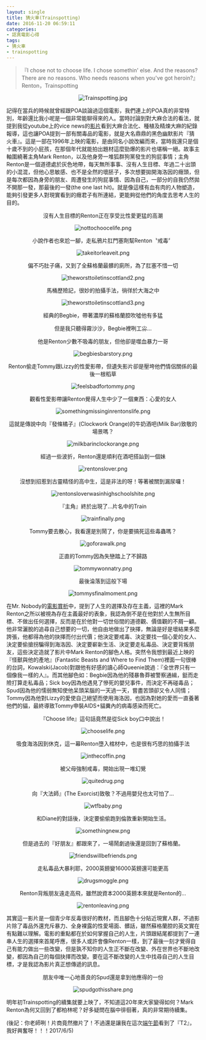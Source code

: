 ```yaml
---
layout: single
title: 猜火車(Trainspotting)
date: 2016-11-20 06:59:11
categories:
- 認真電影心得
tags:
- 猜火車
- trainspotting
---
```


>『I chose not to choose life. I chose somethin' else. And the reasons? There are no reasons. Who needs reasons when you've got heroin?』 Renton，Trainspotting

<p style="text-align:center"><img alt="Trainspotting.jpg" src="https://pic.pimg.tw/kwbuster/1479625048-4147858758_n.jpg?v=1479625065" title="Trainspotting.jpg"></p>

記得在當兵的時候就曾經跟POA談論過這個電影，我們連上的POA真的非常特別，年齡還比我小呢是一個非常能聊得來的人。當時討論到對大麻合法的看法，就提到我從youtube上的vice news的<a href="https://www.youtube.com/watch?v=GhTYI3DeNgA&amp;t=2165s">影片</a>看到大麻合法化、種植及精煉大麻的紀錄報導，這也讓POA提到一部有關毒品的電影，就是大名鼎鼎的黑色幽默影片『猜火車』。這是一部在1996年上映的電影，是由同名小說改編而來，當時我還只是個十歲不到的小屁孩，在那個年代就能拍出題材這麼勁爆的影片也堪稱一絕。故事主軸圍繞著主角Mark Renton，以及他身旁一堆狐群狗黨發生的狗屁事情；主角Renton是一個道德處於灰色地帶，每天無所事事、沒有人生目標、年過二十出頭的小混混，但他心思敏感、也不是全然的壞胚子，多次想要拋開海洛因的癮頭，但是每次都因為身旁的朋友、周遭發生的狗屁事情、因為自己，一部分的自我仍然拋不開那一發，那最後的一發(the one last hit)。就是像這樣有血有肉的人物塑造，能夠引發更多人對現實看到的癮君子有所連結，更能夠從他們的角度去思考人生的目的。

<p style="text-align: center;">沒有人生目標的Renton正在享受比性愛更猛的高潮</p>

<p style="text-align:center"><img alt="nottochoocelife.png" src="https://pic.pimg.tw/kwbuster/1479625027-2531131077_n.png" title="nottochoocelife.png"></p>

<p style="text-align: center;">小說作者也來尬一腳，走私鴉片肛門塞劑幫Renton〝戒毒〞</p>

<p style="text-align:center"><img alt="takeitorleaveit.png" src="https://pic.pimg.tw/kwbuster/1479625036-990728894_n.png" title="takeitorleaveit.png"></p>

<p style="text-align: center;">偏不巧肚子痛，又到了全蘇格蘭最髒的廁所，為了肛塞不惜一切</p>

<p style="text-align:center"><img alt="theworsttoiletinscottland2.png" src="https://pic.pimg.tw/kwbuster/1479625038-2599857430_n.png" title="theworsttoiletinscottland2.png"></p>

<p style="text-align: center;">馬桶歷險記，很妙的拍攝手法，徜徉於大海之中</p>

<p style="text-align:center"><img alt="theworsttoiletinscottland3.png" src="https://pic.pimg.tw/kwbuster/1479625040-3333057174_n.png" title="theworsttoiletinscottland3.png"></p>

<p style="text-align: center;">經典的Begbie，帶著濃厚的蘇格蘭腔吹噓他有多猛</p>

<p style="text-align: center;">但是我只聽得霧沙沙，Begbie裡咧工尛...</p>

<p style="text-align: center;">他是Renton少數不吸毒的朋友，但他卻是噬血暴力一哥</p>

<p style="text-align:center"><img alt="begbiesbarstory.png" src="https://pic.pimg.tw/kwbuster/1479625021-3238839435_n.png" title="begbiesbarstory.png"></p>

<p style="text-align: center;">Renton偷走Tommy跟Lizzy的性愛影帶，但遺失影片卻是壓垮他們情侶關係的最後一根稻草</p>

<p style="text-align:center"><img alt="feelsbadfortommy.png" src="https://pic.pimg.tw/kwbuster/1479625021-4123207327_n.png" title="feelsbadfortommy.png"></p>

<p style="text-align: center;">觀看性愛影帶讓Renton覺得人生中少了一個東西：心愛的女人</p>

<p style="text-align:center"><img alt="somethingmissinginrentonslife.png" src="https://pic.pimg.tw/kwbuster/1479625032-2661325439_n.png" title="somethingmissinginrentonslife.png"></p>

<p style="text-align: center;">這就是傳說中向『發條橘子』(Clockwork Orange)的牛奶酒吧(Milk Bar)致敬的場景嗎？</p>

<p style="text-align:center"><img alt="milkbarinclockorange.png" src="https://pic.pimg.tw/kwbuster/1479625026-3737109895_n.png" title="milkbarinclockorange.png"></p>

<p style="text-align: center;">經過一些波折，Renton還是順利在酒吧搭訕到一個妹</p>

<p style="text-align:center"><img alt="rentonslover.png" src="https://pic.pimg.tw/kwbuster/1479625029-2308838221_n.png" title="rentonslover.png"></p>

<p style="text-align: center;">沒想到招惹到古靈精怪的高中生，這是非法的呀！等著被關到漏尿囉！</p>

<p style="text-align:center"><img alt="rentonsloverwasinhighschoolshite.png" src="https://pic.pimg.tw/kwbuster/1479625031-2482940428_n.png" title="rentonsloverwasinhighschoolshite.png"></p>

<p style="text-align: center;">『主角』終於出現了...片名中的Train</p>

<p style="text-align:center"><img alt="trainfinally.png" src="https://pic.pimg.tw/kwbuster/1479625049-2598420941_n.png" title="trainfinally.png"></p>

<p style="text-align: center;">Tommy要去散心，我看還是別鬧了，你是要搞死這些毒蟲嗎？</p>

<p style="text-align:center"><img alt="goforawalk.png" src="https://pic.pimg.tw/kwbuster/1479625022-3078445874_n.png" title="goforawalk.png"></p>

<p style="text-align: center;">正直的Tommy因為失戀踏上了不歸路</p>

<p style="text-align:center"><img alt="tommywonnatry.png" src="https://pic.pimg.tw/kwbuster/1479625044-1771569863_n.png" title="tommywonnatry.png"></p>

<p style="text-align: center;">最後淪落到這般下場</p>

<p style="text-align:center"><img alt="tommysfinalmoment.png" src="https://pic.pimg.tw/kwbuster/1479625043-238761814_n.png" title="tommysfinalmoment.png"></p>

在Mr. Nobody的<a href="http://kwbuster.pixnet.net/blog/post/263239762-%5B%E9%9B%BB%E5%BD%B1%E5%BF%83%E5%BE%97%5D%E5%80%92%E5%B8%B6%E4%BA%BA%E7%94%9F(Mr.%20Nobody)">電影賞析</a>中，提到了人生的選擇及存在主義，這裡的Mark Renton之所以被視為存在主義最好的表象，我認為倒不是在他對於人生無所目標、不做出任何選擇，反而是在於他對一切世俗間的道德觀、價值觀的不屑一顧。他非常灑脫的追尋自己想要的一切，他自由地做出了抉擇，無論是好是壞結果多麼誇張，他都得為他的抉擇而付出代價；他決定要戒毒、決定要找一個心愛的女人、決定要偷搶拐騙得到海洛因、決定要嶄新生活、決定要走私毒品、決定要背叛朋友，這些決定造就了影片中Mark Renton的腳色人格。突然令我想到最近上映的『怪獸與他的產地』(Fantastic Beasts and Where to Find Them)裡面一句很棒的台詞，Kowalski(Jacob)對跟他有好感的讀心師Queenie說過：『全世界只有一個像我一樣的人』。而其他腳色如：Begbie因為他的殘暴魯莽被警察通緝，鋌而走險打算走私毒品；Sick boy因為他遇見了慘死的嬰兒事件，而決定不再碰毒品；Spud因為他的懦弱無知使他呆頭呆腦的一天過一天，嘗盡苦頭卻又令人同情；Tommy因為他對Lizzy的愛使自己絕望而使用海洛因，也因為對她的愛而一直養著他們的貓，最終導致Tommy申裝AIDS+貓糞內的病毒感染而死亡。

<p style="text-align: center;">『Choose life』這句話竟然是從Sick boy口中說出！</p>

<p style="text-align:center"><img alt="chooselife.png" src="https://pic.pimg.tw/kwbuster/1479625020-3114349785_n.png" title="chooselife.png"></p>

<p style="text-align: center;">吸食海洛因到休克，這一幕Renton墮入棺材中，也是很有巧思的拍攝手法</p>

<p style="text-align:center"><img alt="inthecoffin.png" src="https://pic.pimg.tw/kwbuster/1479625026-1937871205_n.png" title="inthecoffin.png"></p>

<p style="text-align: center;">被父母強制戒毒，開始出現一堆幻覺</p>

<p style="text-align:center"><img alt="quitedrug.png" src="https://pic.pimg.tw/kwbuster/1479625027-3036224000_n.png" title="quitedrug.png"></p>

<p style="text-align: center;">向『大法師』(The Exorcist)致敬？不過用嬰兒也太可怕了...</p>

<p style="text-align:center"><img alt="wtfbaby.png" src="https://pic.pimg.tw/kwbuster/1479625050-2912616023_n.png" title="wtfbaby.png"></p>

<p style="text-align: center;">和Diane的對話後，決定要偷偷跑到倫敦重新開始生活。</p>

<p style="text-align:center"><img alt="somethingnew.png" src="https://pic.pimg.tw/kwbuster/1479625036-3660228209_n.png" title="somethingnew.png"></p>

<p style="text-align: center;">但是過去的『好朋友』都跟來了，一場鬧劇過後還是回到了蘇格蘭。</p>

<p style="text-align:center"><img alt="friendswillbefriends.png" src="https://pic.pimg.tw/kwbuster/1479625021-2729760123_n.png" title="friendswillbefriends.png"></p>

<p style="text-align: center;">走私毒品大暴利耶，2000英鎊變16000英鎊還可能更高</p>

<p style="text-align:center"><img alt="drugsmoggle.png" src="https://pic.pimg.tw/kwbuster/1479625021-4187477414_n.png" title="drugsmoggle.png"></p>

<p style="text-align: center;">Renton背叛朋友遠走高飛，雖然說資本2000英鎊本來就是Renton的...</p>

<p style="text-align:center"><img alt="rentonleaving.png" src="https://pic.pimg.tw/kwbuster/1479625029-2225559906_n.png" title="rentonleaving.png"></p>

其實這一影片是一個青少年反毒很好的教材，而且腳色十分貼近現實人群，不過影片除了毒品外還充斥暴力、全身裸露的性愛場面、髒話，雖然蘇格蘭腔的英文實在有點難以理解。電影的重點都在於如何掌握自己的人生，片頭跟結尾都提到了一連串人生的選擇來首尾呼應，很多人或許會像Renton一樣，到了最後一刻才覺得自己有能力做出一些改變，但是孰不知你的人生正不斷在改變、外在世界也不斷地改變，都因為自己的每個抉擇而改變。要在這不斷改變的人生中找尋自己的人生目標，才是我認為影片真正想傳遞的訊息。

<p style="text-align: center;">朋友中唯一心地善良的Spud還是拿到他應得的一份</p>

<p style="text-align:center"><img alt="spudgothisshare.png" src="https://pic.pimg.tw/kwbuster/1479625036-1613081649_n.png" title="spudgothisshare.png"></p>

明年初Trainspotting的續集就要上映了，不知道這20年來大家變得如何？Mark Renton為何又回到了都柏林呢？好多疑問在腦中徘徊著，真的非常期待續集。


(後記：你老師咧！片商竟然撤片了！不過還是讓我在這次<a href="http://kwbuster.pixnet.net/blog/post/314510953-%5B%E9%9B%9C%E8%A8%98%5D%E5%BA%8F%E5%B9%95%EF%BC%9F%E7%BA%8C%E5%B9%95%EF%BC%9F%E7%95%9C%E7%89%A7%EF%BC%9F">端午節</a>看到了『T2』，我好興奮呀！！！2017/6/5)
